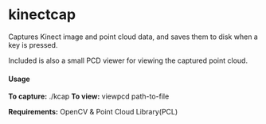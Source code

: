 kinectcap
=========

Captures Kinect image and point cloud data, and saves them to disk when a key is pressed.

Included is also a small PCD viewer for viewing the captured point cloud.


#### Usage 

**To capture:** ./kcap
**To view:** viewpcd path-to-file


**Requirements:** OpenCV & Point Cloud Library(PCL)
